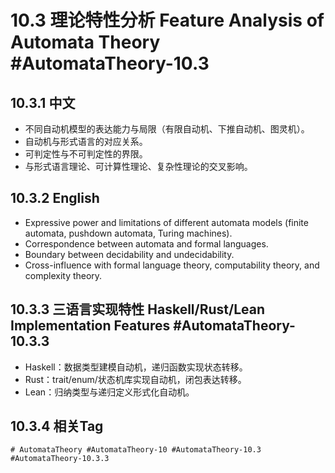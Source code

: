 # 10.3 理论特性分析 Feature Analysis of Automata Theory #AutomataTheory-10.3

## 10.3.1 中文

- 不同自动机模型的表达能力与局限（有限自动机、下推自动机、图灵机）。
- 自动机与形式语言的对应关系。
- 可判定性与不可判定性的界限。
- 与形式语言理论、可计算性理论、复杂性理论的交叉影响。

## 10.3.2 English

- Expressive power and limitations of different automata models (finite automata, pushdown automata, Turing machines).
- Correspondence between automata and formal languages.
- Boundary between decidability and undecidability.
- Cross-influence with formal language theory, computability theory, and complexity theory.

## 10.3.3 三语言实现特性 Haskell/Rust/Lean Implementation Features #AutomataTheory-10.3.3

- Haskell：数据类型建模自动机，递归函数实现状态转移。
- Rust：trait/enum/状态机库实现自动机，闭包表达转移。
- Lean：归纳类型与递归定义形式化自动机。

## 10.3.4 相关Tag

`# AutomataTheory #AutomataTheory-10 #AutomataTheory-10.3 #AutomataTheory-10.3.3`
